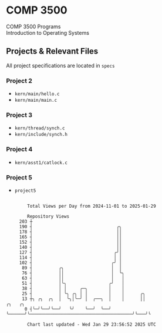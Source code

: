 # COMP 3500
COMP 3500 Programs  
Introduction to Operating Systems  
## Projects & Relevant Files
All project specifications are located in `specs`
### Project 2
- `kern/main/hello.c`
- `kern/main/main.c`
### Project 3
- `kern/thread/synch.c`
- `kern/include/synch.h`
### Project 4
- `kern/asst1/catlock.c`
### Project 5
- `project5`

```

        Total Views per Day from 2024-11-01 to 2025-01-29

        Repository Views
     203 ┼
     190 ┤                                ╭╮
     178 ┤                                ││
     165 ┤                                ││
     152 ┤                                ││
     140 ┤                                ││
     127 ┤                               ╭╯│
     114 ┤                               │ │
     102 ┤                              ╭╯ │
      89 ┤          ╭╮                  │  │
      76 ┤          ││                  │  ╰╮
      63 ┤          ││                  │   │
      51 ┤          │╰╮                ╭╯   │
      38 ┤          │ │     ╭─╮        │    │
      25 ┤          │ ╰╮ ╭╮ │ │        │    │      ╭╮
      13 ┼╮ ╭╮  ╭╮  │  ╰╮│╰─╯ │  ╭──╮  │    │      ││                                       ╭╮   ╭╮
       0 ┤╰─╯╰──╯╰──╯   ╰╯    ╰──╯  ╰──╯    ╰──────╯╰───────────────────────────────────────╯╰───╯╰

        Chart last updated - Wed Jan 29 23:56:52 2025 UTC
        
```
